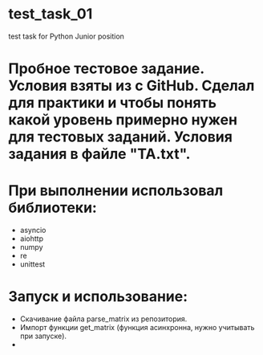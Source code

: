 # test_task_01
test task for Python Junior position

# Пробное тестовое задание. Условия взяты из с GitHub. Сделал для практики и чтобы понять какой уровень примерно нужен для тестовых заданий. Условия задания в файле "TA.txt".



# При выполнении использовал библиотеки:
- asyncio
- aiohttp
- numpy
- re
- unittest

# Запуск и использование:
- Скачивание файла parse_matrix из репозитория.
- Импорт функции get_matrix (функция асинхронна, нужно учитывать при запуске).
- 